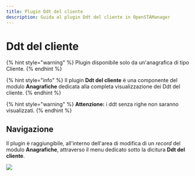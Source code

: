 ```yaml
---
title: Plugin Ddt del cliente
description: Guida al plugin Ddt del cliente in OpenSTAManager
---
```


# Ddt del cliente

{% hint style="warning" %}
Plugin disponibile solo da un'anagrafica di tipo Cliente.
{% endhint %}

{% hint style="info" %}
Il plugin **Ddt del cliente** è una componente del modulo **Anagrafiche** dedicata alla completa visualizzazione dei Ddt del cliente.
{% endhint %}

{% hint style="warning" %}
**Attenzione:** i ddt senza righe non saranno visualizzati.
{% endhint %}

## Navigazione

Il plugin è raggiungibile, all'interno dell'area di modifica di un _record_ del modulo **Anagrafiche**, attraverso il menu dedicato sotto la dicitura **Ddt del cliente**.

![](https://firebasestorage.googleapis.com/v0/b/gitbook-x-prod.appspot.com/o/spaces%2F-LZJeLg23eVDvrCv74U7-887967055%2Fuploads%2FXMlEBABZrTJ8gA4hPYku%2Ffile.png?alt=media)

